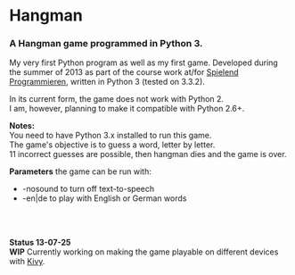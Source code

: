 # Hangman
### A Hangman game programmed in Python 3.

My very first Python program as well as my first game. Developed during the summer of 2013 as part of the course work at/for [Spielend Programmieren](http://www.spielend-programmieren.at), written in Python 3 (tested on 3.3.2).

In its current form, the game does not work with Python 2.<br>
I am, however, planning to make it compatible with Python 2.6+.

__Notes:__<br>
You need to have Python 3.x installed to run this game.<br>
The game's objective is to guess a word, letter by letter.<br>
11 incorrect guesses are possible, then hangman dies and the game is over.

__Parameters__ the game can be run with:
* -nosound to turn off text-to-speech
* -en|de to play with English or German words
<br>
<br>

__Status 13-07-25__<br>
__WIP__ Currently working on making the game playable on different devices with [Kivy](http://kivy.org/).

